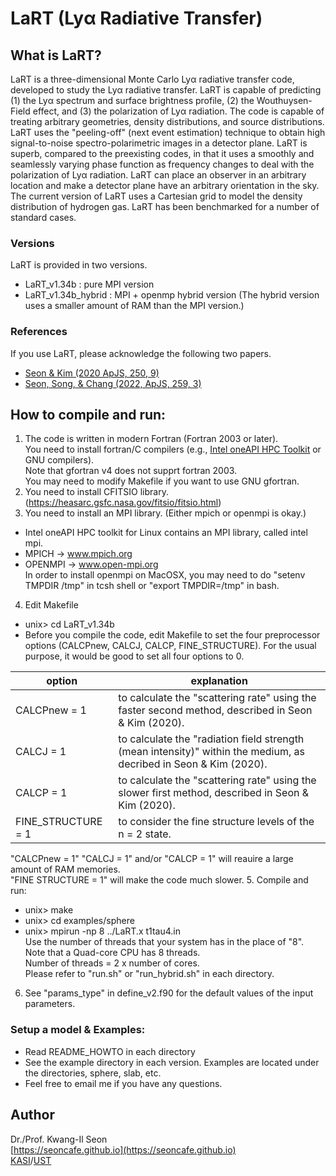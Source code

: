  # LaRT (Ly&alpha; Radiative Transfer)

## What is LaRT?
LaRT is a three-dimensional Monte Carlo Ly&alpha; radiative transfer code, developed to study the Ly&alpha; radiative transfer. LaRT is capable of predicting (1) the Ly&alpha; spectrum and surface brightness profile, (2) the Wouthuysen-Field effect, and (3) the polarization of Ly&alpha; radiation. The code is capable of treating arbitrary geometries, density distributions, and source distributions. LaRT uses the "peeling-off" (next event estimation) technique to obtain high signal-to-noise spectro-polarimetric images in a detector plane. LaRT is superb, compared to the preexisting codes, in that it uses a smoothly and seamlessly varying phase function as frequency changes to deal with the polarization of Ly&alpha; radiation. LaRT can place an observer in an arbitrary location and make a detector plane have an arbitrary orientation in the sky. The current version of LaRT uses a Cartesian grid to model the density distribution of hydrogen gas. LaRT has been benchmarked for a number of standard cases.

### Versions
LaRT is provided in two versions.
  - LaRT_v1.34b : pure MPI version
  - LaRT_v1.34b_hybrid : MPI + openmp hybrid version (The hybrid version uses a smaller amount of RAM than the MPI version.)

### References
If you use LaRT, please acknowledge the following two papers.
  - [Seon & Kim (2020 ApJS, 250, 9)](https://ui.adsabs.harvard.edu/abs/2020ApJS..250....9S/abstract)
  - [Seon, Song, & Chang (2022, ApJS, 259, 3)](https://ui.adsabs.harvard.edu/abs/2022ApJS..259....3S/abstract)

## How to compile and run:

1. The code is written in modern Fortran (Fortran 2003 or later).\
      You need to install fortran/C compilers (e.g., [Intel oneAPI HPC Toolkit](https://www.intel.com/content/www/us/en/developer/tools/oneapi/toolkits.html#hpc-kit) or GNU compilers).\
      Note that gfortran v4 does not supprt fortran 2003.\
      You may need to modify Makefile if you want to use GNU gfortran.
2. You need to install CFITSIO library.\
(https://heasarc.gsfc.nasa.gov/fitsio/fitsio.html)
3. You need to install an MPI library. (Either mpich or openmpi is okay.)
  - Intel oneAPI HPC toolkit for Linux contains an MPI library, called intel mpi.
  - MPICH   -> www.mpich.org
  - OPENMPI -> www.open-mpi.org \
   In order to install openmpi on MacOSX, you may need to do "setenv TMPDIR /tmp" in tcsh shell or "export TMPDIR=/tmp" in bash.
4. Edit Makefile
  - unix> cd LaRT_v1.34b
  - Before you compile the code, edit Makefile to set the four preprocessor options (CALCPnew, CALCJ, CALCP, FINE_STRUCTURE).
   For the usual purpose, it would be good to set all four options to 0.
  
   |option | explanation |
   |------------------|---------------------------------------|
   |CALCPnew       = 1| to calculate the "scattering rate" using the faster second method, described in Seon & Kim (2020).|
   |CALCJ          = 1| to calculate the "radiation field strength (mean intensity)" within the medium, as decribed in Seon & Kim (2020).|
   |CALCP          = 1| to calculate the "scattering rate" using the slower first method, described in Seon & Kim (2020).|
   |FINE_STRUCTURE = 1| to consider the fine structure levels of the n = 2 state.|

   "CALCPnew = 1" "CALCJ = 1" and/or "CALCP = 1" will reauire a large amount of RAM memories.\
   "FINE STRUCTURE = 1" will make the code much slower.
5. Compile and run:
  - unix> make
  - unix> cd examples/sphere
  - unix> mpirun -np 8 ../LaRT.x t1tau4.in \
      Use the number of threads that your system has in the place of "8". \
      Note that a Quad-core CPU has 8 threads. \
      Number of threads = 2 x number of cores. \
      Please refer to "run.sh" or "run_hybrid.sh" in each directory.
6. See "params_type" in define_v2.f90 for the default values of the input parameters.

### Setup a model & Examples:
  - Read README_HOWTO in each directory
  - See the example directory in each version. Examples are located under the directories, sphere, slab, etc.
  - Feel free to email me if you have any questions.


## Author
Dr./Prof. Kwang-Il Seon \
[https://seoncafe.github.io](https://seoncafe.github.io) \
[KASI](http://www.kasi.re.kr)/[UST](http://ust.ac.kr)
